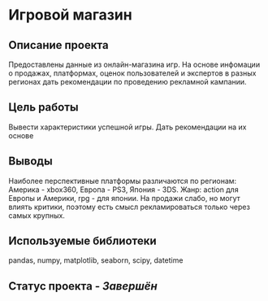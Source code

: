 # Игровой магазин

## Описание проекта
Предоставлены данные из онлайн-магазина игр. На основе инфомации о продажах, платформах, оценок пользователей и экспертов в разных регионах дать рекомендации по проведению рекламной кампании. 

## Цель работы
Вывести характеристики успешной игры. Дать рекомендации на их основе

## Выводы
Наиболее перспективные платформы различаются по регионам: Америка - xbox360, Европа - PS3, Япония  - 3DS.
Жанр: action для Европы и Америки, rpg - для японии.
На продажи слабо, но могут влиять критики, поэтому есть смысл рекламироваться только через самых крупных.

## Используемые библиотеки
pandas, numpy, matplotlib, seaborn, scipy, datetime

## Статус проекта - _Завершён_
